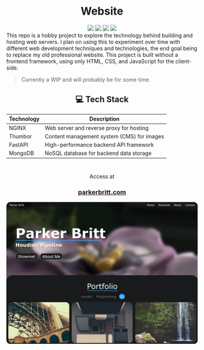 <h1 align="center">Website</h1>
<div align="center">
<a href="https://developer.mozilla.org/en-US/docs/Web/HTML"><img src="https://parkerbritt.com/badge?label=HTML&icon=html5&color=E34F26"></a>
<a href="https://developer.mozilla.org/en-US/docs/Web/CSS"><img src="https://parkerbritt.com/badge?label=CSS&icon=css3&color=1572B6"></a>
<a href="https://developer.mozilla.org/en-US/docs/Web/JavaScript"><img src="https://parkerbritt.com/badge?label=JavaScript&icon=javascript&color=F7DF1E"></a>
<a href="https://www.nginx.com/"><img src="https://parkerbritt.com/badge?label=NGINX&icon=nginx&color=009639"></a>
</div>
This repo is a hobby project to explore the technology behind building and hosting web servers.
I plan on using this to experiment over time with different web development techniques and technologies, the end goal being to replace my old professional website. 
This project is built without a frontend framework, using only HTML, CSS, and JavaScript for the client-side.
<blockquote>Currently a WIP and will probably be for some time.</blockquote>

<div align="center">
<h2>💻 Tech Stack</h2>

| Technology  | Description |
|-------------|------------|
| NGINX       | Web server and reverse proxy for hosting |
| Thumbor     | Content management system (CMS) for images |
| FastAPI     | High-performance backend API framework |
| MongoDB     | NoSQL database for backend data storage |
</div>

<h1></h1>
<div align="center">
Access at
<h3><a href="https://parkerbritt.com" target="_blank">parkerbritt.com</a></h3>
</div>

<a href="https://parkerbritt.com" target="_blank"><img src=assets/screenshots/home_page.png></a>
